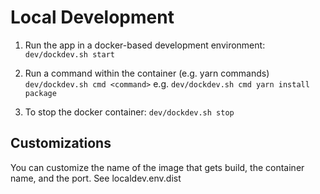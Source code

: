 # Local Development

1. Run the app in a docker-based development environment:
  `dev/dockdev.sh start`

2. Run a command within the container (e.g. yarn commands)
  `dev/dockdev.sh cmd <command>`
  e.g.
  `dev/dockdev.sh cmd yarn install package`

3. To stop the docker container:
  `dev/dockdev.sh stop`

## Customizations

You can customize the name of the image that gets build, the container name, and the port. See localdev.env.dist
